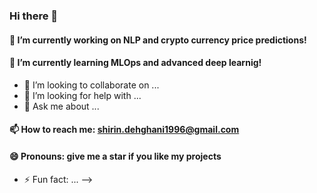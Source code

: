 ### Hi there 👋


#### 🔭 I’m currently working on NLP and crypto currency price predictions!
#### 🌱 I’m currently learning MLOps and advanced deep learnig!
- 👯 I’m looking to collaborate on ...
- 🤔 I’m looking for help with ...
- 💬 Ask me about ...
#### 📫 How to reach me: shirin.dehghani1996@gmail.com
#### 😄 Pronouns: give me a star if you like my projects
- ⚡ Fun fact: ...
-->
